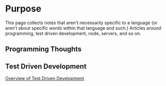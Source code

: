 <!-- TITLE: Reference Notes -->
<!-- SUBTITLE: General Notes about our Programming -->

# Purpose

This page collects notes that aren't necessarily specific to a language (or aren't about specific words within that language and such.)  Articles around programming, test driven development, node, servers, and so on.

## Programming Thoughts
## Test Driven Development
[Overview of Test Driven Development](reference-notes/test-driven-development-overview)
